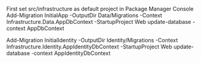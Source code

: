 First set src/infrastructure as default project in Package Manager Console
Add-Migration InitialApp -OutputDir Data/Migrations -Context Infrastructure.Data.AppDbContext -StartupProject Web
update-database -context AppDbContext


Add-Migration InitialIdentity -OutputDir Identity/Migrations -Context Infrastructure.Identity.AppIdentityDbContext -StartupProject Web
update-database -context AppIdentityDbContext